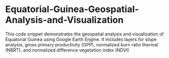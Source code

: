 # Equatorial-Guinea-Geospatial-Analysis-and-Visualization
This code snippet demonstrates the geospatial analysis and visualization of Equatorial Guinea using Google Earth Engine. It includes layers for slope analysis, gross primary productivity (GPP), normalized burn ratio thermal (NBRT), and normalized difference vegetation index (NDVI)
